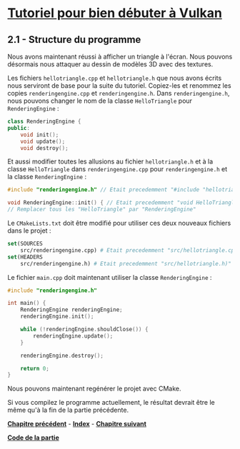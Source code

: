 # [Tutoriel pour bien débuter à Vulkan](../index.md)
## 2.1 - Structure du programme

Nous avons maintenant réussi à afficher un triangle à l'écran. Nous pouvons désormais nous attaquer au dessin de modèles 3D avec des textures.

Les fichiers ``hellotriangle.cpp`` et ``hellotriangle.h`` que nous avons écrits nous serviront de base pour la suite du tutoriel. Copiez-les et renommez les copies ``renderingengine.cpp`` et ``renderingengine.h``. Dans ``renderingengine.h``, nous pouvons changer le nom de la classe ``HelloTriangle`` pour ``RenderingEngine`` :

```cpp
class RenderingEngine {
public:
	void init();
	void update();
	void destroy();
```

Et aussi modifier toutes les allusions au fichier ``hellotriangle.h`` et à la classe ``HelloTriangle`` dans ``renderingengine.cpp`` pour ``renderingengine.h`` et la classe ``RenderingEngine`` :

```cpp
#include "renderingengine.h" // Etait precedemment "#include "hellotriangle.h""
```

```cpp
void RenderingEngine::init() { // Etait precedemment "void HelloTriangle::init() {"
// Remplacer tous les "HelloTriangle" par "RenderingEngine"
```

Le ``CMakeLists.txt`` doit être modifié pour utiliser ces deux nouveaux fichiers dans le projet :

```cmake
set(SOURCES
	src/renderingengine.cpp) # Etait precedemment "src/hellotriangle.cpp)"
set(HEADERS
	src/renderingengine.h) # Etait precedemment "src/hellotriangle.h)"
```

Le fichier ``main.cpp`` doit maintenant utiliser la classe ``RenderingEngine`` :

```cpp
#include "renderingengine.h"

int main() {
	RenderingEngine renderingEngine;
	renderingEngine.init();

	while (!renderingEngine.shouldClose()) {
		renderingEngine.update();
	}

	renderingEngine.destroy();

	return 0;
}
```

Nous pouvons maintenant regénérer le projet avec CMake.

Si vous compilez le programme actuellement, le résultat devrait être le même qu'à la fin de la partie précédente.

[**Chapitre précédent**](../partie1/10.md) - [**Index**](../index.md) - [**Chapitre suivant**](2.md)

[**Code de la partie**](https://github.com/ZaOniRinku/TutorielVulkanFR/tree/partie2)
